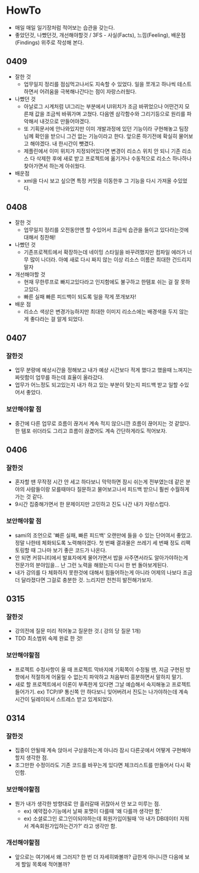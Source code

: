 # HowTo

- 매일 매일 일기장처럼 적어보는 습관을 갖는다.
- 좋았던것, 나빴던것, 개선해야할것 / 3FS - 사실(Facts), 느낌(Feeling), 배운점(Findings) 위주로 작성해 본다.

## 0409

- 잘한 것
  - 업무일지 정리를 점심먹고나서도 지속할 수 있었다. 일을 쪼개고 하나씩 테스트하면서 어려움을 극복해나간다는 점이 자랑스러웠다.
- 나빴던 것
  - 아날로그 시계처럼 UI그리는 부분에서 UI위치가 조금 바뀌었으나 어떤건지 모른채 값을 조금씩 바꿔가며 고쳤다. 다음엔 삼각함수와 그리기등으로 원리를 파악해서 내것으로 만들어야겠다.
  - 또 기획문서에 안나와있지만 이미 개발과정에 있던 기능이라 구현해놓고 팀장님께 확인을 받으니 그건 없는 기능이라고 한다. 앞으론 하기전에 확실히 물어보고 해야겠다. 내 한시간이 뺏겼다.
  - 제플린에서 이미 위치가 지정되어있다면 변경이 리소스 위치 안 되니 기존 리소스 다 삭제한 후에 새로 받고 프로젝트에 옮기거나 수동적으로 리소스 하나하나 찾아가면서 하는게 아쉬웠다.
- 배운점
  - xml을 다시 보고 싶으면 특정 커밋을 이동한후 그 기능을 다시 가져올 수있었다.

## 0408

- 잘한 것
  - 업무일지 정리를 오전동안엔 할 수있어서 조금씩 습관을 들이고 있다라는것에 대해서 칭찬해!
- 나빴던 것 
  - 기존프로젝트에서 확장하는데 네이밍 스타일을 바꾸려했지만 컴파일 에러가 너무 많이 나더라. 아예 새로 다시 짜지 않는 이상 리소스 이름은 최대한 건드리지 말자
- 개선해야할 것
  - 현재 무한루프로 빠지고있다라고 인지함에도 불구하고 한템포 쉬는 걸 잘 못하고있다.
  - 빠른 실패 빠른 피드백이 되도록 일을 작게 쪼개보자!
- 배운 점
  - 리소스 색상은 변경가능하지만 최대한 이미지 리소스에는 배경색을 두지 않는게 좋다라는 걸 알게 되었다.

## 0407

### 잘한것

- 업무 분량에 예상시간을 정해보고 내가 예상 시간보다 적게 했다고 했을때 느껴지는 짜릿함이 업무를 하는데 효율이 올라갔다.
- 업무가 어느정도 되고있는지 내가 하고 있는 부분이 맞는지 피드백 받고 일할 수있어서 좋았다.

### 보안해야할 점

- 중간에 다른 업무로 흐름이 끊겨서 계속 적지 않으니깐 흐름이 끊어지는 것 같았다. 한 템포 쉬더라도 그리고 흐름이 끊겼어도 계속 간단하게라도 적어보자.

## 0406

### 잘한것

- 혼자할 땐 무작정 시간 안 세고 하다보니 막막하면 잠시 쉬는게 전부였는데 같은 분야의 사람들이랑 모를때마다 질문하고 물어보고나서 피드백 받으니 훨씬 수월하게 가는 것 같다.
- 9시간 집중해가면서 한 문제이지만 고민하고 진도 나간 내가 자랑스럽다.

### 보안해야할 점

- sami의 조언으로 '빠른 실패, 빠른 피드백' 오랜만에 들을 수 있는 단어여서 좋았고. 정말 나한테 체화되도록 노력해야겠다. 첫 번째 결과물은 쓰레기 세 번째 정도  리팩토링할 때 그나마 보기 좋은 코드가 나온다.
- 안 되면 커뮤니티에서 발표자에게 물어가면서 밥을 사주면서라도 알아가야하는게 전문가의 분야임을... 난 그런 노력을 해왔는지 다시 한 번 돌아보게된다.
- 내가 강의를 다 체화하지 못한것에 대해서 힘들어하는게 아니라 어제의 나보다 조금 더 달라졌다면 그걸로 충분한 것. 느리지만 천천히 발전해가보자.

## 0315

### 잘한것

- 강의전에 질문 미리 적어놓고 질문한 것.( 강의 당 질문 1개)
- TDD 최소범위 숙제 완료 한 것!

### 보안해야할점

- 프로젝트 수정사항이 올 때 프로젝트 막바지에 기획쪽이 수정될 땐, 지금 구현된 방향에서 적절하게 어울릴 수 없는지 파악하고 처음부터 흥분하면서 말하지 말기.
- 새로 할 프로젝트에서 이론이 부족한게 있다면 그날 예습해서 숙지해놓고 프로젝트 들어가기. ex) TCP/IP 통신쪽 안 하다보니 잊어버려서 진도는 나가야하는데 계속 시간이 딜레이되서 스트레스 받고 있게되었다.

## 0314

### 잘한것 

- 집중이 안될때 계속 앉아서 구상을하는게 아니라 잠시 다른곳에서 어떻게 구현해야할지 생각한 점.
- 조그만한 수정이라도 기존 코드를 바꾸는게 있다면 체크리스트를 만들어서 다시 확인함.

### 보안해야할점

- 뭔가 내가 생각한 방향대로 안 흘러갈때 귀찮아서 안 보고 미루는 점.
  - ex) 예약접수기능에서 날짜 포맷이 다를때 '왜 다를까 생각만 함.'
  - ex) 소셜로그인 로그인이되야하는데 회원가입이될때 '아 내가 DB데이터 지워서 계속회원가입하는건가?' 라고 생각만 함.

### 개선해야할점

-  앞으로는 여기에서 왜 그러지? 한 번 더 자세히봐볼까? 급한게 아니니깐 다음에 보게 할일 목록에 적어볼까?